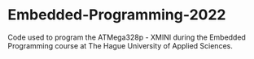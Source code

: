 # Embedded-Programming-2022

Code used to program the ATMega328p - XMINI during the Embedded Programming course at The Hague University of Applied Sciences.
